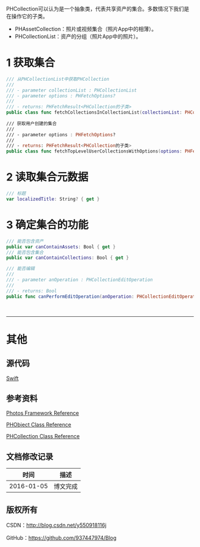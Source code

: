 PHCollection可以认为是一个抽象类，代表共享资产的集合。多数情况下我们是在操作它的子类。

- PHAssetCollection：照片或视频集合（照片App中的相薄）。
- PHCollectionList：资产的分组（照片App中的照片）。

# 1 获取集合

```swift
/// 从PHCollectionList中获取PHCollection
///
/// - parameter collectionList : PHCollectionList
/// - parameter options : PHFetchOptions?
///
/// - returns: PHFetchResult<PHCollection的子类>
public class func fetchCollectionsInCollectionList(collectionList: PHCollectionList, options: PHFetchOptions?) -> PHFetchResult
    
/// 获取用户创建的集合
///
/// - parameter options : PHFetchOptions?
///
/// - returns: PHFetchResult<PHCollection的子类>
public class func fetchTopLevelUserCollectionsWithOptions(options: PHFetchOptions?) -> PHFetchResult
```

# 2 读取集合元数据

```swift
/// 标题
var localizedTitle: String? { get }
```

# 3 确定集合的功能

```swift
/// 能否包含资产
public var canContainAssets: Bool { get }
/// 能否包含集合
public var canContainCollections: Bool { get }

/// 能否编辑
///
/// - parameter anOperation : PHCollectionEditOperation
///
/// - returns: Bool
public func canPerformEditOperation(anOperation: PHCollectionEditOperation) -> Bool
```

&#160;

----------

# 其他

## 源代码

[Swift](https://github.com/937447974/Swift)

## 参考资料

[Photos Framework Reference](https://developer.apple.com/library/ios/documentation/Photos/Reference/Photos_Framework/index.html)

[PHObject Class Reference](https://developer.apple.com/library/ios/documentation/Photos/Reference/PHObject_Class/index.html)

[PHCollection Class Reference](https://developer.apple.com/library/ios/documentation/Photos/Reference/PHCollection_Class/index.html)

## 文档修改记录

| 时间 | 描述 |
| ---- | ---- |
| 2016-01-05 | 博文完成 |

## 版权所有

CSDN：http://blog.csdn.net/y550918116j

GitHub：https://github.com/937447974/Blog